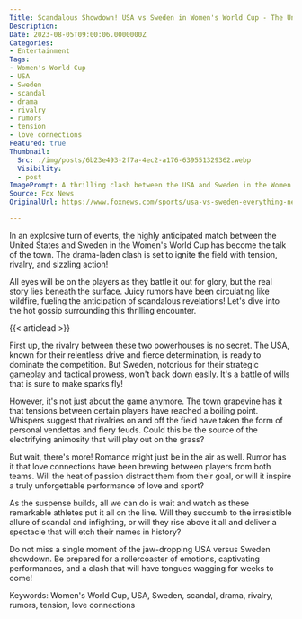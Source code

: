 ```yaml
---
Title: Scandalous Showdown! USA vs Sweden in Women's World Cup - The Untold Drama Unfolds!
Description: 
Date: 2023-08-05T09:00:06.0000000Z
Categories:
- Entertainment
Tags:
- Women's World Cup
- USA
- Sweden
- scandal
- drama
- rivalry
- rumors
- tension
- love connections
Featured: true
Thumbnail:
  Src: ./img/posts/6b23e493-2f7a-4ec2-a176-639551329362.webp
  Visibility:
  - post
ImagePrompt: A thrilling clash between the USA and Sweden in the Women's World Cup - Drama, rivalry, and love connections make the match unforgettable!
Source: Fox News
OriginalUrl: https://www.foxnews.com/sports/usa-vs-sweden-everything-need-know-womens-world-cup-match

---
```

In an explosive turn of events, the highly anticipated match between the United States and Sweden in the Women's World Cup has become the talk of the town. The drama-laden clash is set to ignite the field with tension, rivalry, and sizzling action!

All eyes will be on the players as they battle it out for glory, but the real story lies beneath the surface. Juicy rumors have been circulating like wildfire, fueling the anticipation of scandalous revelations! Let's dive into the hot gossip surrounding this thrilling encounter.

{{< articlead >}}

First up, the rivalry between these two powerhouses is no secret. The USA, known for their relentless drive and fierce determination, is ready to dominate the competition. But Sweden, notorious for their strategic gameplay and tactical prowess, won't back down easily. It's a battle of wills that is sure to make sparks fly!

However, it's not just about the game anymore. The town grapevine has it that tensions between certain players have reached a boiling point. Whispers suggest that rivalries on and off the field have taken the form of personal vendettas and fiery feuds. Could this be the source of the electrifying animosity that will play out on the grass?

But wait, there's more! Romance might just be in the air as well. Rumor has it that love connections have been brewing between players from both teams. Will the heat of passion distract them from their goal, or will it inspire a truly unforgettable performance of love and sport?

As the suspense builds, all we can do is wait and watch as these remarkable athletes put it all on the line. Will they succumb to the irresistible allure of scandal and infighting, or will they rise above it all and deliver a spectacle that will etch their names in history?

Do not miss a single moment of the jaw-dropping USA versus Sweden showdown. Be prepared for a rollercoaster of emotions, captivating performances, and a clash that will have tongues wagging for weeks to come!

Keywords: Women's World Cup, USA, Sweden, scandal, drama, rivalry, rumors, tension, love connections
